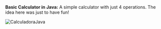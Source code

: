 **Basic Calculator in Java:**
A simple calculator with just 4 operations.
The idea here was just to have fun! 

![CalculadoraJava](https://github.com/Matheus-Leonor/Basic-Java-Calculator/assets/88976642/db92aed4-e1e5-4981-a73c-dc261c1db50c)
